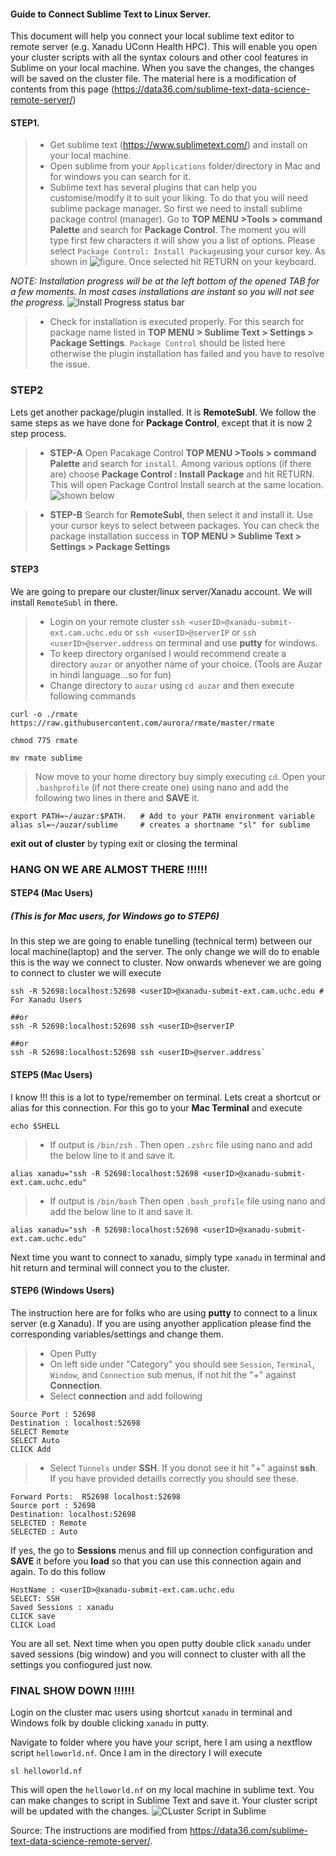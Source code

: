 #### Guide to Connect Sublime Text to Linux Server.

This document will help you connect your local sublime text editor to remote server (e.g. Xanadu UConn Health HPC).  This will enable you open your cluster scripts with all the syntax colours and other cool features in Sublime on your local machine.  When you save the changes, the changes will be saved on the cluster file. The material here is a modification of contents from this page (https://data36.com/sublime-text-data-science-remote-server/)

#### STEP1.
> - Get sublime text (https://www.sublimetext.com/) and install on your local machine.
> - Open sublime from your `Applications` folder/directory in Mac and for windows you can search for it.
> - Sublime text has several plugins that can help you customise/modify it to suit your liking.  To do that you will need sublime package manager. So first we need to install sublime package control (manager). Go to **TOP MENU >Tools > command Palette** and search for **Package Control**. The moment you will type first few characters it will show you a list of options.  Please select `Package Control: Install Package`using your cursor key. As shown in ![figure](./images/PackageControl_1.png). Once selected hit RETURN on your keyboard.  

*NOTE: Installation progress will be at the left bottom of the opened TAB for a few moments.  In most cases installations are instant so you will not see the progress.* ![Install Progress status bar](./images/ProgressBar.png)

> - Check for installation is executed properly.  For this search for package name listed in **TOP MENU > Sublime Text > Settings > Package Settings**. `Package Control` should be listed here otherwise the plugin installation has failed and you have to resolve the issue.

### STEP2 

Lets get another package/plugin installed.  It is **RemoteSubl**.  We follow the same steps as we have done for **Package Control**, except that it is now 2 step process.

> - **STEP-A** Open Pacakage Control **TOP MENU >Tools > command Palette** and search for `install`.  Among various options (if there are) choose **Package Control : Install Package** and hit RETURN.  This will open Package Control Install search at the same location.![shown below](./images/PackageControl_2.png)

> - **STEP-B** Search for **RemoteSubl**, then select it and install it.  Use your cursor keys to select between packages. You can check the package installation success in **TOP MENU > Sublime Text > Settings > Package Settings**

#### STEP3 
We are going to prepare our cluster/linux server/Xanadu account.  We will install `RemoteSubl` in there.
> - Login on your remote cluster `ssh <userID>@xanadu-submit-ext.cam.uchc.edu` or `ssh <userID>@serverIP` or `ssh <userID>@server.address` on terminal and use **putty** for windows.
> - To keep directory organised I would recommend create a directory `auzar` or anyother name of your choice. (Tools are Auzar in hindi language...so for fun)
> - Change directory to `auzar` using `cd auzar` and then execute following commands
```
curl -o ./rmate https://raw.githubusercontent.com/aurora/rmate/master/rmate

chmod 775 rmate

mv rmate sublime

```

> Now move to your home directory buy simply executing `cd`.  Open your `.bashprofile` (if not there create one) using nano and add the following two lines in there and **SAVE** it.
```
export PATH=~/auzar:$PATH.   # Add to your PATH environment variable
alias sl=~/auzar/sublime     # creates a shortname "sl" for sublime
``` 
**exit out of cluster** by typing exit or closing the terminal 


### HANG ON WE ARE ALMOST THERE !!!!!!

#### STEP4 (Mac Users)
##### (This is for Mac users, for Windows go to STEP6)

In this step we are going to enable tunelling (technical term) between our local machine(laptop) and the server.  The only change we will do to enable this is the way we connect to cluster.  Now onwards whenever we are going to connect to cluster we will execute

``` 
ssh -R 52698:localhost:52698 <userID>@xanadu-submit-ext.cam.uchc.edu # For Xanadu Users 

##or
ssh -R 52698:localhost:52698 ssh <userID>@serverIP

##or
ssh -R 52698:localhost:52698 ssh <userID>@server.address`

```

#### STEP5 (Mac Users)

I know !!! this is a lot to type/remember on terminal.  Lets creat a shortcut or alias for this connection.  For this go to your **Mac Terminal** and  execute 
```
echo $SHELL
```
> - If output is `/bin/zsh` .  Then open `.zshrc` file using nano and add the below line to it and save it.
```
alias xanadu="ssh -R 52698:localhost:52698 <userID>@xanadu-submit-ext.cam.uchc.edu"
```
> - If output is `/bin/bash` Then open `.bash_profile` file using nano and add the below line to it and save it.
```
alias xanadu="ssh -R 52698:localhost:52698 <userID>@xanadu-submit-ext.cam.uchc.edu"
```

Next time you want to connect to xanadu, simply type `xanadu` in terminal and hit return and terminal will connect you to the cluster.


#### STEP6 (Windows Users)

The instruction here are for folks who are using **putty** to connect to a linux server (e.g Xanadu).  If you are using anyother application please find the corresponding variables/settings and change them.

> - Open Putty
> - On left side under "Category" you should see `Session`, `Terminal`, `Window`, and `Connection` sub menus, if not hit the "+" against **Connection**.
> - Select **connection** and add following
```
Source Port : 52698
Destination : localhost:52698
SELECT Remote
SELECT Auto
CLICK Add
```
> - Select `Tunnels` under **SSH**.  If you donot see it hit "+" against **ssh**. If you have provided detaills correctly you should see these.
```
Forward Ports:  R52698 localhost:52698
Source port : 52698
Destination: localhost:52698
SELECTED : Remote
SELECTED : Auto
```

If yes, the go to **Sessions** menus and fill up connection configuration and **SAVE** it before you **load** so that you can use this connection again and again. To do this follow 

```
HostName : <userID>@xanadu-submit-ext.cam.uchc.edu
SELECT: SSH
Saved Sessions : xanadu
CLICK save
CLICK Load
```
You are all set.  Next time when you open putty double click `xanadu` under saved sessions (big window) and you will connect to cluster with all the settings you confiogured just now.



### FINAL SHOW DOWN !!!!!!

Login on the cluster mac users using shortcut `xanadu` in terminal and Windows folk by double clicking `xanadu` in putty.

Navigate to folder where you have your script, here I am using a nextflow script `helloworld.nf`. Once I am in the directory I will execute
```
sl helloworld.nf 
```
This will open the `helloworld.nf` on my local machine in sublime text.  You can make changes to script in Sublime Text and save it.  Your cluster script will be updated with the changes.
![CLuster Script in Sublime](./images/showdown.png)


Source:  The instructions are modified from https://data36.com/sublime-text-data-science-remote-server/.










